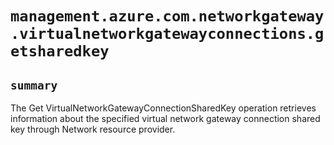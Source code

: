 # `management.azure.com.networkgateway.virtualnetworkgatewayconnections.getsharedkey`

## `summary`
The Get VirtualNetworkGatewayConnectionSharedKey operation retrieves information about the specified virtual network gateway connection shared key through Network resource provider.


